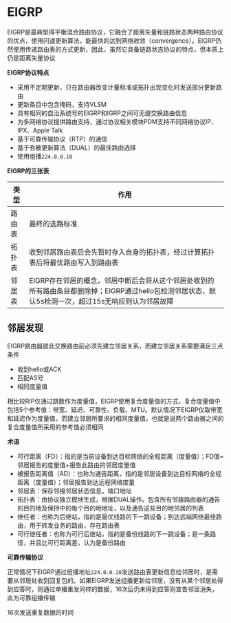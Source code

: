 # EIGRP

EIGRP是最典型得平衡混合路由协议，它融合了距离矢量和链路状态两种路由协议的优点，使用闪速更新算法，能最快的达到网络收敛（convergence）。EIGRP仍然使用传递路由表的方式更新，因此，虽然它具备链路状态协议的特点，但本质上仍是距离矢量协议

**EIGRP协议特点**

- 采用不定期更新，只在路由器改变计量标准或拓扑出现变化时发送部分更新路由
- 更新条目中包含掩码，支持VLSM
- 具有相同的自治系统号的EIGRP和IGRP之间可无缝交换路由信息
- 为多网络协议提供路由支持，通过协议相关模块PDM支持不同网络协议IP、IPX、Apple Talk
- 基于可靠传输协议（RTP）的通信
- 基于弥散更新算法（DUAL）的最佳路由选择
- 使用组播`224.0.0.10`

**EIGRP的三张表**

| 类型   | 作用                                                         |
| ------ | ------------------------------------------------------------ |
| 路由表 | 最终的选路标准                                               |
| 拓扑表 | 收到邻居路由表后会先暂时存入自身的拓扑表，经过计算拓扑表后将最优路由写入到路由表 |
| 邻居表 | EIGRP存在邻居的概念，邻居中断后会将从这个邻居处收到的所有路由条目都删除掉；EIGRP通过hello包检测邻居状态，默认5s检测一次，超过15s无响应则认为邻居故障 |

## 邻居发现

EIGRP路由器彼此交换路由前必须先建立邻居关系，而建立邻居关系需要满足三点条件

- 收到hello或ACK
- 匹配AS号
- 相同度量值

相比较RIP仅通过跳数作为度量值，EIGRP使用复合度量值的方式，复合度量值中包括5个参考值：带宽、延迟、可靠性、负载、MTU。默认情况下EIGRP仅取带宽和延迟作为度量值，而建立邻居所要求的相同度量值，也就是说两个路由器之间的复合度量值所采用的参考值必须相同

**术语**

- 可行距离（FD）：指的是当前设备到达目标网络的全程距离（度量值）；FD值=邻居报告的度量值+报告此路由的邻居度量值
- 被报告距离值（AD）：也称为通告距离，指的是邻居设备到达目标网络的全程距离（度量值）；邻居报告到达远程网络度量
- 邻居表：保存邻接邻居状态信息，端口地址
- 拓扑表：由协议独立模块生成，根据DUAL操作。包含所有邻接路由器的通告的目的地及保持中的每个目的地地址，以及通告这些目的地邻居的列表
- 继任者：也称为后继站，指的是最优线路的下一跳设备；到达远端网络最佳路由，用于转发业务的路由，存在路由表
- 可行继任者：也称为可行后继站，指的是备份线路的下一跳设备；是一条路径，并且比可行距离差，认为是备份路由

**可靠传输协议**

正常情况下EIGRP通过组播地址`224.0.0.10`发送路由表更新信息给邻居时，是需要从邻居处收到回复包的。如果EIGRP发送组播更新给邻居，没有从某个邻居处得到应答时，则通过单播重发同样的数据，16次后仍未得到应答则宣告邻居消失，此为可靠组播传输

16次发送重复数据的时间